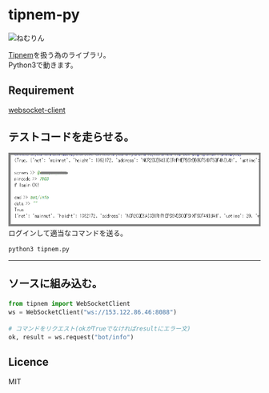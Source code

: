 tipnem-py
=========
![ねむりん](img/nemurin.png)

[Tipnem](https://namuyan.github.io/nem-tip-bot/index)を扱う為のライブラリ。  
Python3で動きます。

Requirement
----------
[websocket-client](https://github.com/websocket-client/websocket-client)

## テストコードを走らせる。
![tipnempy1](tipnempy1.png)  
ログインして適当なコマンドを送る。
```bash
python3 tipnem.py
```

***

## ソースに組み込む。
```python
from tipnem import WebSocketClient
ws = WebSocketClient("ws://153.122.86.46:8088")
 
# コマンドをリクエスト(okがTrueでなければresultにエラー文)
ok, result = ws.request("bot/info")
```

## Licence
MIT